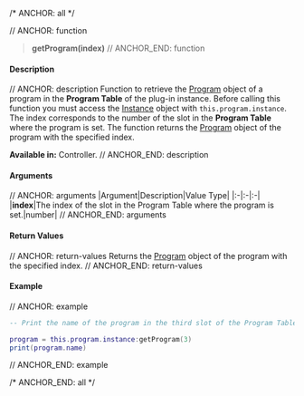 /* ANCHOR: all */

// ANCHOR: function
>**getProgram(index)**
// ANCHOR_END: function

#### Description

// ANCHOR: description
Function to retrieve the [Program](./Program.md) object of a program in the **Program Table** of the plug-in instance. Before calling this function you must access the [Instance](./Instance.md) object with ``this.program.instance``. The index corresponds to the number of the slot in the **Program Table** where the program is set. The function returns the [Program](./Program.md) object of the program with the specified index.

**Available in:** Controller.
// ANCHOR_END: description

#### Arguments

// ANCHOR: arguments
|Argument|Description|Value Type|
|:-|:-|:-|
|**index**|The index of the slot in the Program Table where the program is set.|number|
// ANCHOR_END: arguments

#### Return Values

// ANCHOR: return-values
Returns the [Program](./Program.md) object of the program with the specified index.
// ANCHOR_END: return-values

#### Example

// ANCHOR: example
```lua
-- Print the name of the program in the third slot of the Program Table.

program = this.program.instance:getProgram(3)
print(program.name)
```
// ANCHOR_END: example

/* ANCHOR_END: all */
